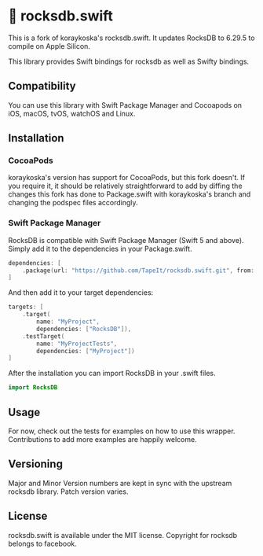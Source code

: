 # :rocket: rocksdb.swift

This is a fork of koraykoska's rocksdb.swift. It updates RocksDB to 6.29.5 to compile on Apple Silicon.

This library provides Swift bindings for rocksdb as well as Swifty bindings.

## Compatibility

You can use this library with Swift Package Manager and Cocoapods on iOS, macOS, tvOS, watchOS and Linux.

## Installation

### CocoaPods

koraykoska's version has support for CocoaPods, but this fork doesn't. If you require it, it should be relatively
straightforward to add by diffing the changes this fork has done to Package.swift with koraykoska's branch and changing
the podspec files accordingly.

### Swift Package Manager

RocksDB is compatible with Swift Package Manager (Swift 5 and above). Simply add it to the dependencies in your Package.swift.

```Swift
dependencies: [
    .package(url: "https://github.com/TapeIt/rocksdb.swift.git", from: "6.29.5")
]
```

And then add it to your target dependencies:

```Swift
targets: [
    .target(
        name: "MyProject",
        dependencies: ["RocksDB"]),
    .testTarget(
        name: "MyProjectTests",
        dependencies: ["MyProject"])
]
```

After the installation you can import RocksDB in your .swift files.

```Swift
import RocksDB
```

## Usage

For now, check out the tests for examples on how to use this wrapper. Contributions to add more examples are happily welcome.

## Versioning

Major and Minor Version numbers are kept in sync with the upstream rocksdb library. Patch version varies.

## License

rocksdb.swift is available under the MIT license. Copyright for rocksdb belongs to facebook.
